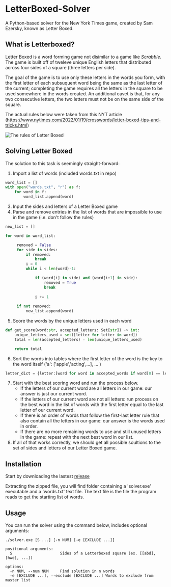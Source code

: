 # LetterBoxed-Solver

A Python-based solver for the New York Times game, created by Sam Ezersky, known as Letter Boxed. 
## What is Letterboxed?

Letter Boxed is a word forming game not disimilar to a game like _Scrabble_. 
The game is built off of tweleve unique English letters that distributed across four sides of a square (three letters per side). 

The goal of the game is to use only these letters in the words you form, with the first letter of each subsuquent word being the same as the last letter of the current; completing the game requires all the letters in the square to be used somewhere in the words created.
An additional cavet is that, for any two consecutive letters, the two letters must not be on the same side of the square.    

The actual rules below were taken from this NYT article (https://www.nytimes.com/2022/01/19/crosswords/letter-boxed-tips-and-tricks.html)

![The rules of Letter Boxed](https://static01.nyt.com/images/2022/01/11/crosswords/wordplay-lbrules/wordplay-lbrules-superJumbo.png?quality=75&auto=webp)

## Solving Letter Boxed

The solution to this task is seemingly straight-forward: 
1. Import a list of words (included words.txt in repo)
```python
word_list = []    
with open("words.txt", "r") as f:
    for word in f:
        word_list.append(word) 
```
3. Input the sides and letters of a Letter Boxed game
4. Parse and remove entries in the list of words that are impossible to use in the game (i.e. don't follow the rules)
```python
new_list = []

for word in word_list:

     removed = False
     for side in sides:
         if removed:
             break
         i = 0
         while i < len(word)-1:

             if (word[i] in side) and (word[i+1] in side):
                 removed = True
                 break
                 
             i += 1
     
     if not removed:
         new_list.append(word)
```
5. Score the words by the unique letters used in each word
```python
def get_score(word:str, accepted_letters: Set[str]) -> int:
    unique_letters_used = set([letter for letter in word])
    total = len(accepted_letters) - len(unique_letters_used)

    return total
```
6. Sort the words into tables where the first letter of the word is the key to the word itself ('a': ['apple','acting',...], ... )
```python
letter_dict = {letter:[word for word in accepted_words if word[0] == letter] for letter in accept_letters}
```
7. Start with the best scoring word and run the process below.
   - If the letters of our current word are all letters in our game: our answer is just our current word.
   - If the letters of our current word are not all letters: run process on the best word in the list of words with the first letter equal to the last letter of our current word.
   - If there is an order of words that follow the first-last letter rule that also contain all the letters in our game: our answer is the words used in order.
   - If there are no more remaining words to use and still unused letters in the game: repeat with the next best word in our list.
8. If all of that works correctly, we should get all possible soultions to the set of sides and letters of our Letter Boxed game.

## Installation

Start by downloading the lastest [release](https://github.com/wintermute-ui/LetterBoxed-Solver/releases/latest)

Extracting the zipped file, you will find folder containing a 'solver.exe' executable and a 'words.txt' text file. The text file is the file the program reads to get the starting list of words.


## Usage

You can run the solver using the command below, includes optional arguments:
```console
./solver.exe [S ...] [-n NUM] [-e [EXCLUDE ...]] 
```
```
positional arguments:
  S                     Sides of a Letterboxed square (ex. [[abd], [hwe], ...])

options:
  -n NUM, --num NUM     Find solution in n words
  -e [EXCLUDE ...], --exclude [EXCLUDE ...] Words to exclude from master list
```



   
